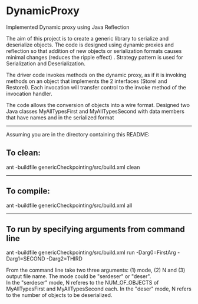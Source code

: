 # DynamicProxy
Implemented Dynamic proxy using Java Reflection

The aim of this project is to create a generic library to serialize and deserialize objects. 
The code is designed using dynamic proxies and reflection so that addition of new objects or serialization formats causes minimal changes (reduces the ripple effect) . Strategy pattern is used for Serialization and Deserialization.

The driver code invokes methods on the dynamic proxy, as if it is invoking methods on an 
object that implements the 2 interfaces (StoreI and RestoreI). 
Each invocation will transfer control to the invoke method of the invocation handler.

The code allows the conversion of objects into a wire format. 
Designed two Java classes MyAllTypesFirst and MyAllTypesSecond with data members that have names and in the serialized format 

-----------------------------------------------------------------------

Assuming you are in the directory containing this README:

## To clean:
ant -buildfile genericCheckpointing/src/build.xml clean

-----------------------------------------------------------------------
## To compile: 
ant -buildfile genericCheckpointing/src/build.xml all

-----------------------------------------------------------------------
## To run by specifying arguments from command line 
ant -buildfile genericCheckpointing/src/build.xml run -Darg0=FirstArg -Darg1=SECOND -Darg2=THIRD

From the command line take two three arguments: (1) mode, (2) N and (3) output file name. 
The mode could be "serdeser" or "deser".  
In the "serdeser" mode, N referes to the NUM_OF_OBJECTS of MyAllTypesFirst and MyAllTypesSecond each. 
In the "deser" mode, N refers to the number of objects to be deserialized.
